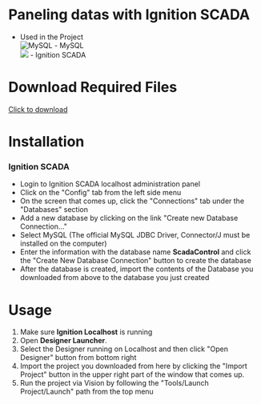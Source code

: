 # Paneling datas with Ignition SCADA
- Used in the Project <br>
![MySQL](https://img.shields.io/badge/mysql-%2300f.svg?style=for-the-badge&logo=mysql&logoColor=white) - MySQL<br>
<img src="https://drive.google.com/uc?export=view&id=1wqdLdBeE-UIcXwulcmg566j3Hwh9dJb9"> - Ignition SCADA

# Download Required Files

[Click to download](https://drive.google.com/file/d/1a8iJdmicHrn-rpxTV-oO7NkLOKPzUOgl/view?usp=share_link)

# Installation

<h3>Ignition SCADA</h3>
<ul>
  <li>Login to Ignition SCADA localhost administration panel</li>
  <li>Click on the "Config" tab from the left side menu</li>
  <li>On the screen that comes up, click the "Connections" tab under the "Databases" section</li>
  <li>Add a new database by clicking on the link "Create new Database Connection..."</li>
  <li>Select MySQL (The official MySQL JDBC Driver, Connector/J must be installed on the computer)</li>
  <li>Enter the information with the database name <strong>ScadaControl</strong> and click the "Create New Database Connection" button to create the database</li>
  <li>After the database is created, import the contents of the Database you downloaded from above to the database you just created</li>
</ul>

# Usage
<ol>
  <li>Make sure <strong>Ignition Localhost</strong> is running</li>
  <li>Open <strong>Designer Launcher</strong>. </li>
  <li>Select the Designer running on Localhost and then click "Open Designer" button from bottom right</li>
  <li>Import the project you downloaded from here by clicking the "Import Project" button in the upper right part of the window that comes up.</li>
  <li>Run the project via Vision by following the "Tools/Launch Project/Launch" path from the top menu</li>
</ol>
